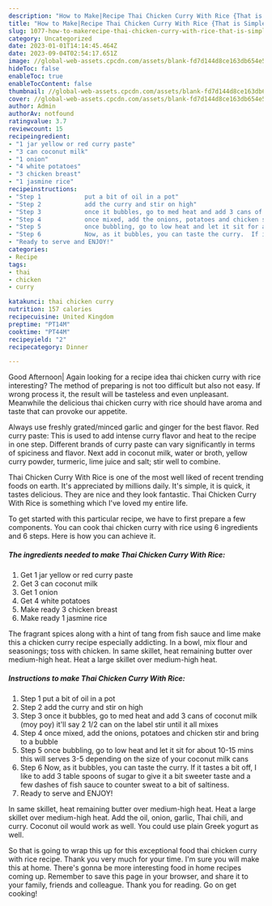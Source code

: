 ```yaml
---
description: "How to Make|Recipe Thai Chicken Curry With Rice {That is Simple"
title: "How to Make|Recipe Thai Chicken Curry With Rice {That is Simple"
slug: 1077-how-to-makerecipe-thai-chicken-curry-with-rice-that-is-simple
category: Uncategorized
date: 2023-01-01T14:14:45.464Z
date: 2023-09-04T02:54:17.651Z
image: //global-web-assets.cpcdn.com/assets/blank-fd7d144d8ce163db654e5a02c40b08a2775adb7897d16e4062681dc7e1b2800f.png
hideToc: false
enableToc: true
enableTocContent: false
thumbnail: //global-web-assets.cpcdn.com/assets/blank-fd7d144d8ce163db654e5a02c40b08a2775adb7897d16e4062681dc7e1b2800f.png
cover: //global-web-assets.cpcdn.com/assets/blank-fd7d144d8ce163db654e5a02c40b08a2775adb7897d16e4062681dc7e1b2800f.png
author: Admin
authorAv: notfound
ratingvalue: 3.7
reviewcount: 15
recipeingredient:
- "1 jar yellow or red curry paste"
- "3 can coconut milk"
- "1 onion"
- "4 white potatoes"
- "3 chicken breast"
- "1 jasmine rice"
recipeinstructions:
- "Step 1            put a bit of oil in a pot"
- "Step 2            add the curry and stir on high"
- "Step 3            once it bubbles, go to med heat and add 3 cans of coconut milk (moy poy) it&#39;ll say 2 1/2 can on the label  stir until it all mixes"
- "Step 4            once mixed, add the onions, potatoes and chicken stir and bring to a bubble"
- "Step 5            once bubbling, go to low heat and let it sit for about 10-15 mins this will serves 3-5 depending on the size of your coconut milk cans"
- "Step 6            Now, as it bubbles, you can taste the curry.  If it tastes a bit off, I like to add 3 table spoons of sugar to give it a bit sweeter taste and a few dashes of fish sauce to counter sweat to a bit of saltiness."
- "Ready to serve and ENJOY!"
categories:
- Recipe
tags:
- thai
- chicken
- curry

katakunci: thai chicken curry 
nutrition: 157 calories
recipecuisine: United Kingdom
preptime: "PT14M"
cooktime: "PT44M"
recipeyield: "2"
recipecategory: Dinner

---
```



Good Afternoon| Again looking for a recipe idea thai chicken curry with rice interesting? The method of preparing is not too difficult but also not easy. If wrong process it, the result will be tasteless and even unpleasant. Meanwhile the delicious thai chicken curry with rice should have aroma and taste that can provoke our appetite.





Always use freshly grated/minced garlic and ginger for the best flavor. Red curry paste: This is used to add intense curry flavor and heat to the recipe in one step. Different brands of curry paste can vary significantly in terms of spiciness and flavor. Next add in coconut milk, water or broth, yellow curry powder, turmeric, lime juice and salt; stir well to combine.

Thai Chicken Curry With Rice is one of the most well liked of recent trending foods on earth. It's appreciated by millions daily. It's simple, it is quick, it tastes delicious. They are nice and they look fantastic. Thai Chicken Curry With Rice is something which I've loved my entire life.


To get started with this particular recipe, we have to first prepare a few components. You can cook thai chicken curry with rice using 6 ingredients and 6 steps. Here is how you can achieve it.

<!--inarticleads1-->

##### The ingredients needed to make Thai Chicken Curry With Rice:

1. Get 1 jar yellow or red curry paste
1. Get 3 can coconut milk
1. Get 1 onion
1. Get 4 white potatoes
1. Make ready 3 chicken breast
1. Make ready 1 jasmine rice


The fragrant spices along with a hint of tang from fish sauce and lime make this a chicken curry recipe especially addicting. In a bowl, mix flour and seasonings; toss with chicken. In same skillet, heat remaining butter over medium-high heat. Heat a large skillet over medium-high heat. 

<!--inarticleads2-->

##### Instructions to make Thai Chicken Curry With Rice:

1. Step 1            put a bit of oil in a pot
1. Step 2            add the curry and stir on high
1. Step 3            once it bubbles, go to med heat and add 3 cans of coconut milk (moy poy) it&#39;ll say 2 1/2 can on the label  stir until it all mixes
1. Step 4            once mixed, add the onions, potatoes and chicken stir and bring to a bubble
1. Step 5            once bubbling, go to low heat and let it sit for about 10-15 mins this will serves 3-5 depending on the size of your coconut milk cans
1. Step 6            Now, as it bubbles, you can taste the curry.  If it tastes a bit off, I like to add 3 table spoons of sugar to give it a bit sweeter taste and a few dashes of fish sauce to counter sweat to a bit of saltiness.
1. Ready to serve and ENJOY!

In same skillet, heat remaining butter over medium-high heat. Heat a large skillet over medium-high heat. Add the oil, onion, garlic, Thai chili, and curry. Coconut oil would work as well. You could use plain Greek yogurt as well. 

So that is going to wrap this up for this exceptional food thai chicken curry with rice recipe. Thank you very much for your time. I'm sure you will make this at home. There's gonna be more interesting food in home recipes coming up. Remember to save this page in your browser, and share it to your family, friends and colleague. Thank you for reading. Go on get cooking!
